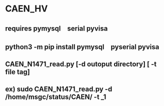 # CAEN_HV
## requires pymysql　serial pyvisa
## python3 -m pip install pymysql　pyserial pyvisa
## CAEN_N1471_read.py [-d outoput directory] [ -t file tag]
## ex) sudo CAEN_N1471_read.py -d /home/msgc/status/CAEN/ -t _1 

